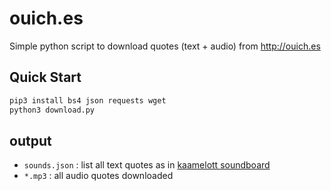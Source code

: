 # ouich.es

Simple python script to download quotes (text + audio) from http://ouich.es

## Quick Start

```bash
pip3 install bs4 json requests wget
python3 download.py
```

## output

* `sounds.json` : list all text quotes as in [kaamelott soundboard](https://github.com/2ec0b4/kaamelott-soundboard/blob/master/sounds/sounds.json)
* `*.mp3` : all audio quotes downloaded